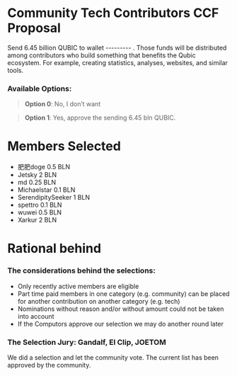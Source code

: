 # Community Tech Contributors CCF Proposal

Send 6.45 billion QUBIC to wallet --------- . Those funds will be distributed among contributors who build something that benefits the Qubic ecosystem. For example, creating statistics, analyses, websites, and similar tools.

### Available Options:
> **Option 0**: No, I don’t want  

> **Option 1**: Yes, approve the sending 6.45 bln QUBIC.

# Members Selected
- 肥肥doge 0.5 BLN
- Jetsky 2 BLN
- md 0.25 BLN
- Michaelstar 0.1 BLN
- SerendipitySeeker 1 BLN
- spettro 0.1 BLN
- wuwei 0.5 BLN
- Xarkur 2 BLN

# Rational behind

### The considerations behind the selections:
- Only recently active members are eligible
- Part time paid members in one category (e.g. community) can be placed for another contribution on another category (e.g. tech)
- Nominations without reason and/or without amount could not be taken into account
- If the Computors approve our selection we may do another round later

### The Selection Jury: Gandalf, El Clip, JOETOM
We did a selection and let the community vote. The current list has been approved by the community.
